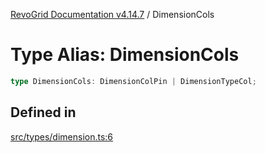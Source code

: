 [RevoGrid Documentation v4.14.7](README.md) / DimensionCols

# Type Alias: DimensionCols

```ts
type DimensionCols: DimensionColPin | DimensionTypeCol;
```

## Defined in

[src/types/dimension.ts:6](https://github.com/revolist/revogrid/blob/1dd2182aeba2c7ed876161836e4edd5b0fccb479/src/types/dimension.ts#L6)
